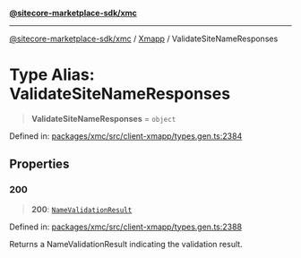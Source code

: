 [**@sitecore-marketplace-sdk/xmc**](../../../../README.md)

***

[@sitecore-marketplace-sdk/xmc](../../../../README.md) / [Xmapp](../README.md) / ValidateSiteNameResponses

# Type Alias: ValidateSiteNameResponses

> **ValidateSiteNameResponses** = `object`

Defined in: [packages/xmc/src/client-xmapp/types.gen.ts:2384](https://github.com/Sitecore/marketplace-sdk/blob/main/packages/xmc/src/client-xmapp/types.gen.ts#L2384)

## Properties

### 200

> **200**: [`NameValidationResult`](NameValidationResult.md)

Defined in: [packages/xmc/src/client-xmapp/types.gen.ts:2388](https://github.com/Sitecore/marketplace-sdk/blob/main/packages/xmc/src/client-xmapp/types.gen.ts#L2388)

Returns a NameValidationResult indicating the validation result.
